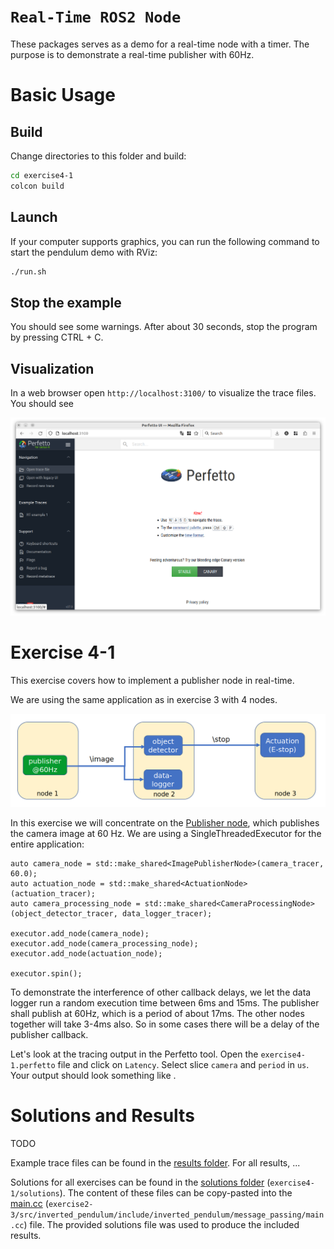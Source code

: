 `Real-Time ROS2 Node`
===================

These packages serves as a demo for a real-time node with a timer. The purpose is to demonstrate a real-time publisher with 60Hz.

# Basic Usage

## Build

Change directories to this folder and build:
```bash
cd exercise4-1
colcon build
```

## Launch

If your computer supports graphics, you can run the following command to start the pendulum demo with RViz:

```bash
./run.sh
```

## Stop the example
You should see some warnings. After about 30 seconds, stop the program by pressing CTRL + C.

## Visualization

In a web browser open `http://localhost:3100/` to visualize the trace files. You should see

![Perfetto GUI](../imgs/perfetto.png)


# Exercise 4-1
This exercise covers how to implement a publisher node in real-time. 

We are using the same application as in exercise 3 with 4 nodes. 

![Application overview](./imgs/camera_application.png)

In this exercise we will concentrate on the [Publisher node](./src/camera_demo/src/system_nodes.cc), which publishes the camera image at 60 Hz. We are using a SingleThreadedExecutor for the entire application: 

```
auto camera_node = std::make_shared<ImagePublisherNode>(camera_tracer, 60.0);
auto actuation_node = std::make_shared<ActuationNode>(actuation_tracer);
auto camera_processing_node = std::make_shared<CameraProcessingNode>(object_detector_tracer, data_logger_tracer);

executor.add_node(camera_node);
executor.add_node(camera_processing_node);
executor.add_node(actuation_node);

executor.spin();
```

To demonstrate the interference of other callback delays, we let the data logger run a random execution time between 6ms and 15ms. The publisher shall publish at 60Hz, which is a period of about 17ms. The other nodes together will take 3-4ms also. So in some cases there will be a delay of the publisher callback. 

Let's look at the tracing output in the Perfetto tool. Open the `exercise4-1.perfetto` file and click on `Latency`. Select slice `camera` and `period` in `us`. Your output should look something like
. 



# Solutions and Results

TODO

Example trace files can be found in the [results folder](./results/). For all results, 
...


Solutions for all exercises can be found in the [solutions folder](./solutions/) (`exercise4-1/solutions`). The content of these files can be copy-pasted into the [main.cc](./src/inverted_pendulum/include/inverted_pendulum/message_passing/main.cc) (`exercise2-3/src/inverted_pendulum/include/inverted_pendulum/message_passing/main.cc`) file. The provided solutions file was used to produce the included results.
